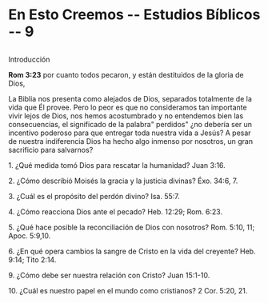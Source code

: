 # En Esto Creemos -- Estudios Bíblicos -- **9**

## 

## 

## 

## 

Introducción

**Rom 3:23** por cuanto todos pecaron, y están destituidos de la gloria
de Dios,

La Biblia nos presenta como alejados de Dios, separados totalmente de la
vida que Él provee. Pero lo peor es que no consideramos tan importante
vivir lejos de Dios, nos hemos acostumbrado y no entendemos bien las
consecuencias, el significado de la palabra\" perdidos\" ¿no debería ser
un incentivo poderoso para que entregar toda nuestra vida a Jesús? A
pesar de nuestra indiferencia Dios ha hecho algo inmenso por nosotros,
un gran sacrificio para salvarnos?

1\. ¿Qué medida tomó Dios para rescatar la humanidad? Juan 3:16.

2\. ¿Cómo describió Moisés la gracia y la justicia divinas? Éxo. 34:6,
7.

3\. ¿Cuál es el propósito del perdón divino? Isa. 55:7.

4\. ¿Cómo reacciona Dios ante el pecado? Heb. 12:29; Rom. 6:23.

5\. ¿Qué hace posible la reconciliación de Dios con nosotros? Rom. 5:10,
11; Apoc. 5:9,10.

6\. ¿En qué opera cambios la sangre de Cristo en la vida del creyente?
Heb. 9:14; Tito 2:14.

9\. ¿Cómo debe ser nuestra relación con Cristo? Juan 15:1-10.

10\. ¿Cuál es nuestro papel en el mundo como cristianos? 2 Cor. 5:20,
21.
